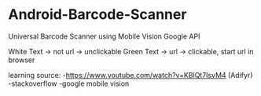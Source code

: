 # Android-Barcode-Scanner
Universal Barcode Scanner using Mobile Vision Google API

White Text -> not url -> unclickable
Green Text -> url -> clickable, start url in browser 

learning source: 
-https://www.youtube.com/watch?v=KBlQt7IsvM4 (Adifyr)
-stackoverflow 
-google mobile vision

